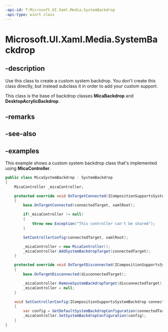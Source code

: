 ```yaml
---
-api-id: T:Microsoft.UI.Xaml.Media.SystemBackdrop
-api-type: winrt class
---
```


# Microsoft.UI.Xaml.Media.SystemBackdrop

<!--
public class SystemBackdrop : Microsoft.UI.Xaml.DependencyObject
-->


## -description

Use this class to create a custom system backdrop. You don't create this class directly, but instead subclass it in order to add your custom support.

This class is the base of backdrop classes **MicaBackdrop** and **DesktopAcrylicBackdrop**.

## -remarks

## -see-also

## -examples

This example shows a custom system backdrop class that's implemented using **MicaController**.

```csharp
public class MicaSystemBackdrop : SystemBackdrop
{
    MicaController _micaController;

    protected override void OnTargetConnected(ICompositionSupportsSystemBackdrop connectedTarget, XamlRoot xamlRoot)
    {
        base.OnTargetConnected(connectedTarget, xamlRoot);

        if(_micaController != null)
        {
            throw new Exception("This controller can't be shared");
        }

        SetControllerConfig(connectedTarget, xamlRoot);

        _micaController = new MicaController();
        _micaController.AddSystemBackdropTarget(connectedTarget);
    }

    protected override void OnTargetDisconnected(ICompositionSupportsSystemBackdrop disconnectedTarget)
    {
        base.OnTargetDisconnected(disconnectedTarget);

        _micaController.RemoveSystemBackdropTarget(disconnectedTarget);
        _micaController = null;
    }

    void SetControllerConfig(ICompositionSupportsSystemBackdrop connectedTarget, XamlRoot xamlRoot)
    {
        var config = GetDefaultSystemBackdropConfiguration(connectedTarget, xamlRoot);
        _micaController.SetSystemBackdropConfiguration(config);
    }
}
```
